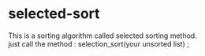 # selected-sort

This is a sorting algorithm called selected sorting method.
</br>
just call the method : selection_sort(your unsorted list)   ;

